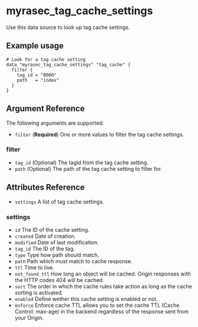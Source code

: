 # myrasec_tag_cache_settings

Use this data source to look up tag cache settings.

## Example usage

```hcl
# Look for a tag cache setting
data "myrasec_tag_cache_settings" "tag_cache" {
  filter {
    tag_id = "0000"
    path   = "index"
  }
}
```

## Argument Reference

The following arguments are supported:

* `filter` (**Required**) One or more values to filter the tag cache settings.

### filter
* `tag_id` (Optional) The tagId from the tag cache setting.
* `path` (Optional) The path of the tag cache setting to filter for.

## Attributes Reference
* `settings` A list of tag cache settings.

### settings
* `id` The ID of the cache setting.
* `created` Date of creation.
* `modified` Date of last modification.
* `tag_id` The ID of the tag.
* `type` Type how path should match.
* `path` Path which must match to cache response.
* `ttl` Time to live.
* `not_found_ttl` How long an object will be cached. Origin responses with the HTTP codes 404 will be cached.
* `sort` The order in which the cache rules take action as long as the cache sorting is activated.
* `enabled` Define wether this cache setting is enabled or not.
* `enforce` Enforce cache TTL allows you to set the cache TTL (Cache Control: max-age) in the backend regardless of the response sent from your Origin.
